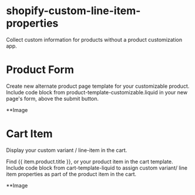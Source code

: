 # shopify-custom-line-item-properties

Collect custom information for products without a product customization app.

# Product Form

Create new alternate product page template for your customizable product.
Include code block from product-template-customizable.liquid in your new page's form, above the submit button. 

**Image

# Cart Item

Display your custom variant / line-item in the cart. 

Find {{ item.product.title }}, or your product item in the cart template. 
Include code block from cart-template-liquid to assign custom variant/ line item properties as part of the product item in the cart. 

**Image
